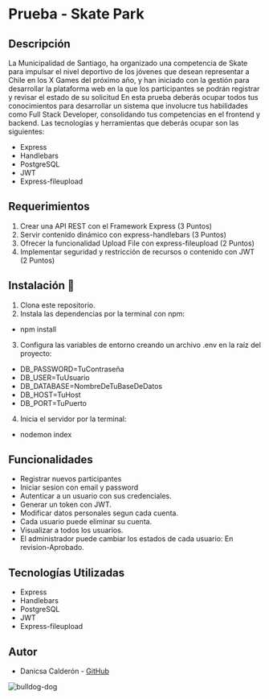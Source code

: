 # Prueba - Skate Park

## Descripción
La Municipalidad de Santiago, ha organizado una competencia de Skate para impulsar el nivel
deportivo de los jóvenes que desean representar a Chile en los X Games del próximo año, y
han iniciado con la gestión para desarrollar la plataforma web en la que los participantes se
podrán registrar y revisar el estado de su solicitud
En esta prueba deberás ocupar todos tus conocimientos para desarrollar un sistema que
involucre tus habilidades como Full Stack Developer, consolidando tus competencias en el
frontend y backend.
Las tecnologías y herramientas que deberás ocupar son las siguientes:
- Express
- Handlebars
- PostgreSQL
- JWT
- Express-fileupload

## Requerimientos
1. Crear una API REST con el Framework Express (3 Puntos)
2. Servir contenido dinámico con express-handlebars (3 Puntos)
3. Ofrecer la funcionalidad Upload File con express-fileupload (2 Puntos)
4. Implementar seguridad y restricción de recursos o contenido con JWT (2 Puntos)

## Instalación 🔧
1. Clona este repositorio.
2. Instala las dependencias por la terminal con npm:
- npm install
3. Configura las variables de entorno creando un archivo .env en la raíz del proyecto:
- DB_PASSWORD=TuContraseña
- DB_USER=TuUsuario
- DB_DATABASE=NombreDeTuBaseDeDatos
- DB_HOST=TuHost
- DB_PORT=TuPuerto
4. Inicia el servidor por la terminal:
- nodemon index

## Funcionalidades
- Registrar nuevos participantes
- Iniciar sesion con email y password
- Autenticar a un usuario con sus credenciales.
- Generar un token con JWT.
- Modificar datos personales segun cada cuenta.
- Cada usuario puede eliminar su cuenta.
- Visualizar a todos los usuarios.
- El administrador puede cambiar los estados de cada usuario: En revision-Aprobado.

## Tecnologías Utilizadas
- Express
- Handlebars
- PostgreSQL
- JWT
- Express-fileupload


## Autor
- Danicsa Calderón - [GitHub](https://github.com/DaniCalderonM)

![bulldog-dog](https://github.com/DaniCalderonM/PruebaSkatePark/assets/128839529/b741a1f0-a150-4880-b53d-d6ac13b454e3)

